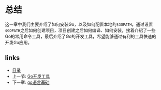 # 总结

这一章中我们主要介绍了如何安装Go，以及如何配置本地的`$GOPATH`，通过设置`$GOPATH`之后如何创建项目，项目创建之后如何编译、如何安装，接着介绍了一些Go的常用命令工具，最后介绍了Go的开发工具，希望能够通过有利的工具快速的开发Go应用。

## links
   * [目录](<preface.md>)
   * 上一节: [Go开发工具](<1.4.md>)
   * 下一章: [go语言基础](<2.md>)
